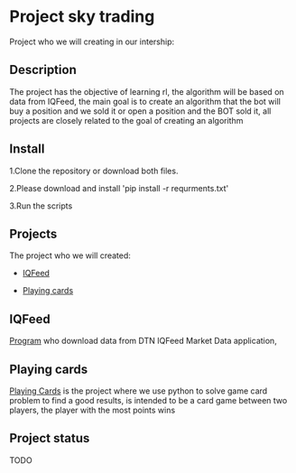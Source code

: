 # Project sky trading

Project who we will creating in our intership:

## Description 

The project has the objective of learning rl, the algorithm will be based on data from IQFeed, the main goal is to create an algorithm that the bot will buy a position and we sold it or open a position and the BOT sold it, all projects are closely related to the goal of creating an algorithm

## Install

1.Clone the repository or download both files.

2.Please download and install 
'pip install -r requrments.txt'

3.Run the scripts

## Projects
The project who we will created:

* [IQFeed](#IQFeed)

* [Playing cards](#Playing-cards)

## IQFeed

[Program](https://github.com/skygate/sky-trading/tree/develop/iqfeed_downloader) who download data from DTN IQFeed Market Data application, 

## Playing cards

[Playing Cards](https://colab.research.google.com/drive/1h1RjOziH5jb5OuE33Pj00O53FxZ8KCxF?authuser=1#scrollTo=CGAVq499iQzZ) is the project where we use python to solve game card problem to find a good results, is intended to be a card game between two players, the player with the most points wins

## Project status
TODO

